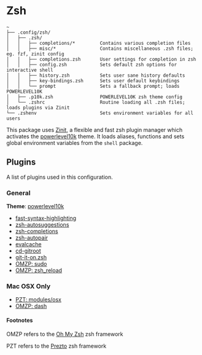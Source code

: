 # Zsh

```text
~
├── .config/zsh/
│   ├── .zsh/
│   │   ├── completions/*         Contains various completion files
│   │   ├── misc/*                Contains miscellaneous .zsh files; eg. fzf, zinit config
│   │   ├── completions.zsh       User settings for completion in zsh
│   │   ├── config.zsh            Sets default zsh options for interactive shell
│   │   ├── history.zsh           Sets user sane history defaults
│   │   ├── key-bindings.zsh      Sets user default keybindings
│   │   └── prompt                Sets a fallback prompt; loads POWERLEVEL10K
│   ├── .p10k.zsh                 POWERLEVEL10K zsh theme config
│   └── .zshrc                    Routine loading all .zsh files; loads plugins via Zinit
└── .zshenv                       Sets environment variables for all users
```

This package uses [Zinit](https://github.com/zdharma/zinit), a flexible and fast zsh plugin manager which activates the [powerlevel10k](https://github.com/romkatv/powerlevel10k) theme. It loads aliases, functions and sets global environment variables from the `shell` package.

## Plugins

A list of plugins used in this configuration.

### General

**Theme**: [powerlevel10k](https://github.com/romkatv/powerlevel10k)

- [fast-syntax-highlighting](https://github.com/zdharma/fast-syntax-highlighting)
- [zsh-autosuggestions](https://github.com/zsh-users/zsh-autosuggestions)
- [zsh-completions](https://github.com/zsh-users/zsh-completions)
- [zsh-autopair](https://github.com/hlissner/zsh-autopair)
- [evalcache](https://github.com/mroth/evalcache/)
- [cd-gitroot](https://github.com/mollifier/cd-gitroot)
- [git-it-on.zsh](https://github.com/peterhurford/git-it-on.zsh)
- [OMZP: sudo](https://github.com/ohmyzsh/ohmyzsh/blob/master/plugins/sudo/README.md)
- [OMZP: zsh_reload](https://github.com/ohmyzsh/ohmyzsh/blob/master/plugins/zsh_reload/README.md)

### Mac OSX Only

- [PZT: modules/osx](https://github.com/sorin-ionescu/prezto/blob/master/modules/osx/README.md)
- [OMZP: dash](https://github.com/ohmyzsh/ohmyzsh/blob/master/plugins/dash/README.md)

#### Footnotes

OMZP refers to the [Oh My Zsh](https://github.com/ohmyzsh/ohmyzsh) zsh framework

PZT refers to the [Prezto](https://github.com/sorin-ionescu/prezto) zsh framework
